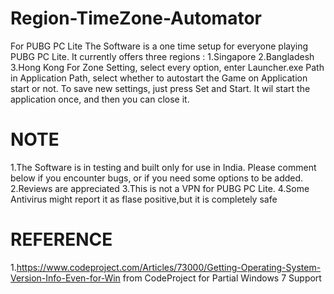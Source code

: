 # Region-TimeZone-Automator
For PUBG PC Lite
The Software is a one time setup for everyone playing PUBG PC Lite. It currently offers three regions :
1.Singapore
2.Bangladesh
3.Hong Kong
For Zone Setting, select every option, enter Launcher.exe Path in Application Path, select whether to autostart the Game on Application start or not. To save new settings, just press Set and Start. It wil start the application once, and then you can close it.

NOTE
==========================================================================================================================================
1.The Software is in testing and built only for use in India. Please comment below if you encounter bugs, or if you need some options to be added.
2.Reviews are appreciated
3.This is not a VPN for PUBG PC Lite.
4.Some Antivirus might report it as flase positive,but it is completely safe

REFERENCE
==========================================================================================================================================
1.https://www.codeproject.com/Articles/73000/Getting-Operating-System-Version-Info-Even-for-Win from CodeProject for Partial Windows 7 Support
